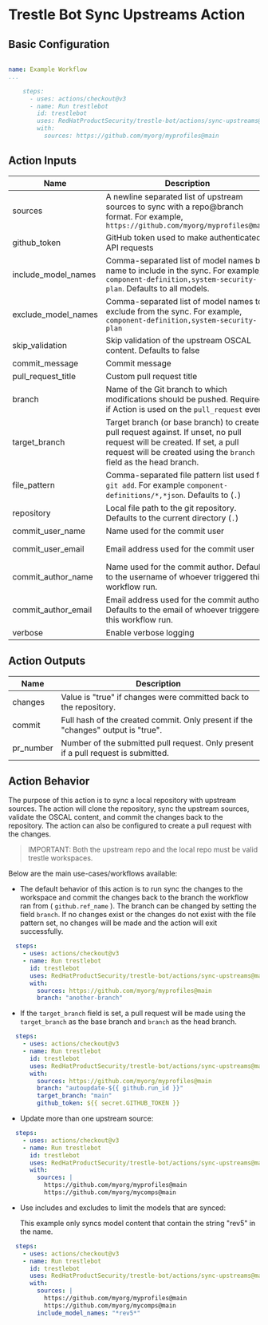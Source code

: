 # Trestle Bot Sync Upstreams Action

## Basic Configuration


```yaml

name: Example Workflow
...

    steps:
      - uses: actions/checkout@v3
      - name: Run trestlebot
        id: trestlebot
        uses: RedHatProductSecurity/trestle-bot/actions/sync-upstreams@main
        with:
          sources: https://github.com/myorg/myprofiles@main
```

## Action Inputs

<!-- START_ACTION_INPUTS -->
| Name | Description | Default | Required |
| --- | --- | --- | --- |
| sources | A newline separated list of upstream sources to sync with a repo@branch format. For example, `https://github.com/myorg/myprofiles@main` | None | True |
| github_token | GitHub token used to make authenticated API requests | None | False |
| include_model_names | Comma-separated list of model names by name to include in the sync. For example, `component-definition,system-security-plan`. Defaults to all models. | None | False |
| exclude_model_names | Comma-separated list of model names to exclude from the sync. For example, `component-definition,system-security-plan` | None | False |
| skip_validation | Skip validation of the upstream OSCAL content. Defaults to false | false | False |
| commit_message | Commit message | Sync automatic updates | False |
| pull_request_title | Custom pull request title | Automatic updates from trestlebot | False |
| branch | Name of the Git branch to which modifications should be pushed. Required if Action is used on the `pull_request` event. | ${{ github.ref_name }} | False |
| target_branch | Target branch (or base branch) to create a pull request against. If unset, no pull request will be created. If set, a pull request will be created using the `branch` field as the head branch. | None | False |
| file_pattern | Comma-separated file pattern list used for `git add`. For example `component-definitions/*,*json`. Defaults to (`.`) | . | False |
| repository | Local file path to the git repository. Defaults to the current directory (`.`) | . | False |
| commit_user_name | Name used for the commit user | github-actions[bot] | False |
| commit_user_email | Email address used for the commit user | 41898282+github-actions[bot]@users.noreply.github.com | False |
| commit_author_name | Name used for the commit author. Defaults to the username of whoever triggered this workflow run. | ${{ github.actor }} | False |
| commit_author_email | Email address used for the commit author. Defaults to the email of whoever triggered this workflow run. | ${{ github.actor }}@users.noreply.github.com | False |
| verbose | Enable verbose logging | false | False |

<!-- END_ACTION_INPUTS -->

## Action Outputs

<!-- START_ACTION_OUTPUTS -->
| Name | Description |
| --- | --- |
| changes | Value is "true" if changes were committed back to the repository. |
| commit | Full hash of the created commit. Only present if the "changes" output is "true". |
| pr_number | Number of the submitted pull request. Only present if a pull request is submitted. |

<!-- END_ACTION_OUTPUTS -->

## Action Behavior

The purpose of this action is to sync a local repository with upstream sources.  The action will clone the repository, sync the upstream sources, validate the OSCAL content, and commit the changes back to the repository. The action can also be configured to create a pull request with the changes.

> IMPORTANT: Both the upstream repo and the local repo must be valid trestle workspaces.

Below are the main use-cases/workflows available:

- The default behavior of this action is to run sync the changes to the workspace and commit the changes back to the branch the workflow ran from ( `github.ref_name` ). The branch can be changed by setting the field `branch`. If no changes exist or the changes do not exist with the file pattern set, no changes will be made and the action will exit successfully.

```yaml
  steps:
    - uses: actions/checkout@v3
    - name: Run trestlebot
      id: trestlebot
      uses: RedHatProductSecurity/trestle-bot/actions/sync-upstreams@main
      with:
        sources: https://github.com/myorg/myprofiles@main
        branch: "another-branch"
```

- If the `target_branch` field is set, a pull request will be made using the `target_branch` as the base branch and `branch` as the head branch.

```yaml
  steps:
    - uses: actions/checkout@v3
    - name: Run trestlebot
      id: trestlebot
      uses: RedHatProductSecurity/trestle-bot/actions/sync-upstreams@main
      with:
        sources: https://github.com/myorg/myprofiles@main
        branch: "autoupdate-${{ github.run_id }}"
        target_branch: "main"
        github_token: ${{ secret.GITHUB_TOKEN }}
```

- Update more than one upstream source:

```yaml
  steps:
    - uses: actions/checkout@v3
    - name: Run trestlebot
      id: trestlebot
      uses: RedHatProductSecurity/trestle-bot/actions/sync-upstreams@main
      with:
        sources: |
          https://github.com/myorg/myprofiles@main
          https://github.com/myorg/mycomps@main
``````

- Use includes and excludes to limit the models that are synced:

   This example only syncs model content that contain the string "rev5" in the name.

```yaml
  steps:
    - uses: actions/checkout@v3
    - name: Run trestlebot
      id: trestlebot
      uses: RedHatProductSecurity/trestle-bot/actions/sync-upstreams@main
      with:
        sources: |
          https://github.com/myorg/myprofiles@main
          https://github.com/myorg/mycomps@main
        include_model_names: "*rev5*"
```